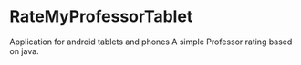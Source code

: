 # RateMyProfessorTablet
Application for android tablets and phones
A simple Professor rating based on java.
